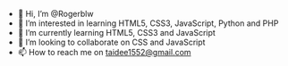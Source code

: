 - 👋 Hi, I’m @Rogerblw
- 👀 I’m interested in learning HTML5, CSS3, JavaScript, Python and PHP
- 🌱 I’m currently learning HTML5, CSS3 and JavaScript 
- 💞️ I’m looking to collaborate on CSS and JavaScript 
- 📫 How to reach me on taidee1552@gmail.com

<!---
Rogerblw/Rogerblw is a ✨ special ✨ repository because its `README.md` (this file) appears on your GitHub profile.
You can click the Preview link to take a look at your changes.
--->
